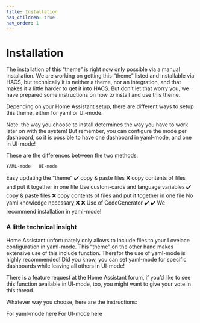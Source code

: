 ```yaml
---
title: Installation
has_children: true
nav_order: 1
---
```


# Installation
The installation of this “theme” is right now only possible via a manual installation. We are working on getting this “theme” listed and installable via HACS, but technically it is neither a theme, nor an integration, and that makes it a little harder to get it into HACS. But don’t let that worry you, we have prepared some instructions on how to install and use this theme.

Depending on your Home Assistant setup, there are different ways to setup this theme, either for yaml or UI-mode.

Note: the way you choose to install determines the way you have to work later on with the system! But remember, you can configure the mode per dashboard, so it is possible to have one dashboard in yaml-mode, and one in UI-mode!

These are the differences between the two methods:

 	YAML-mode	UI-mode
Easy updating the “theme”	✔️ copy & paste files	❌ copy contents of files and put it together in one file
Use custom-cards and language variables	✔️ copy & paste files	❌ copy contents of files and put it together in one file
No yaml knowledge necessary	❌	❌
Use of CodeGenerator	✔️	✔️
We recommend installation in yaml-mode!

### A little technical insight
Home Assistant unfortunately only allows to include files to your Lovelace configuration in yaml-mode. This “theme” on the other hand makes extensive use of this include function. Therefor the use of yaml-mode is highly recommended! Did you know, you can set yaml-mode for specific dashboards while leaving all others in UI-mode!

There is a feature request at the Home Assistant forum, if you’d like to see this function available in UI-mode, too, you might want to give your vote in this thread.

Whatever way you choose, here are the instructions:

For yaml-mode here
For UI-mode here